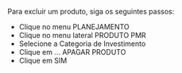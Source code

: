 Para excluir um produto, siga os seguintes passos:

* Clique no menu PLANEJAMENTO
* Clique no menu lateral PRODUTO PMR
* Selecione a Categoria de Investimento
* Clique em ... APAGAR PRODUTO
* Clique em SIM